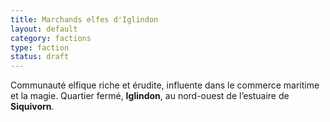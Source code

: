 ```yaml
---
title: Marchands elfes d'Iglindon
layout: default
category: factions
type: faction
status: draft
---
```

Communauté elfique riche et érudite, influente dans le commerce maritime et la magie.
Quartier fermé, **Iglindon**, au nord-ouest de l’estuaire de **Siquivorn**.
